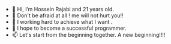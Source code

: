 - 👋 Hi, I’m Hossein Rajabi and 21 years old.
- 👀 Don't be afraid at all ! me will not hurt you!!
- 🌱 I working hard to achieve what I want .
- 💞️ I hope to become a successful programmer.
- 📫 Let's start from the beginning together. A new beginning!!!!
